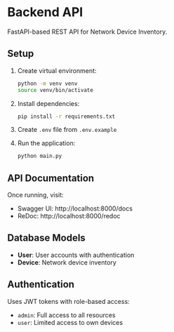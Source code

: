 # Backend API

FastAPI-based REST API for Network Device Inventory.

## Setup

1. Create virtual environment:
   ```bash
   python -m venv venv
   source venv/bin/activate
   ```

2. Install dependencies:
   ```bash
   pip install -r requirements.txt
   ```

3. Create `.env` file from `.env.example`

4. Run the application:
   ```bash
   python main.py
   ```

## API Documentation

Once running, visit:
- Swagger UI: http://localhost:8000/docs
- ReDoc: http://localhost:8000/redoc

## Database Models

- **User**: User accounts with authentication
- **Device**: Network device inventory

## Authentication

Uses JWT tokens with role-based access:
- `admin`: Full access to all resources
- `user`: Limited access to own devices
